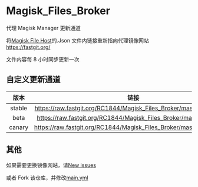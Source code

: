 # Magisk_Files_Broker

代理 Magisk Manager 更新通道

将[Magisk File Host](https://github.com/topjohnwu/magisk_files)的.Json 文件内链接重新指向代理镜像网站<https://fastgit.org/>

文件内容每 8 小时同步更新一次

## 自定义更新通道

|  版本  |                                  链接                                   |
| :----: | :---------------------------------------------------------------------: |
| stable | <https://raw.fastgit.org/RC1844/Magisk_Files_Broker/master/stable.json> |
|  beta  |  <https://raw.fastgit.org/RC1844/Magisk_Files_Broker/master/beta.json>  |
| canary | <https://raw.fastgit.org/RC1844/Magisk_Files_Broker/master/debug.json>  |

## 其他

如果需要更换镜像网站，请[New issues](https://github.com/RC1844/Magisk_Files_Broker/issues/new/choose)

或者 Fork 该仓库，并修改[main.yml](https://github.com/RC1844/Magisk_Files_Broker/blob/master/.github/workflows/main.yml)
